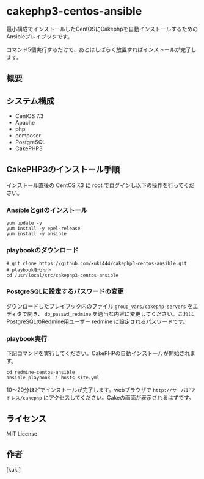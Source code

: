 # cakephp3-centos-ansible


最小構成でインストールしたCentOSにCakephpを自動インストールするためのAnsibleプレイブックです。

コマンド5個実行するだけで、あとはしばらく放置すればインストールが完了します。


## 概要



## システム構成

* CentOS 7.3
* Apache
* php
* composer
* PostgreSQL
* CakePHP3


## CakePHP3のインストール手順

インストール直後の CentOS 7.3 に root でログインし以下の操作を行ってください。


### Ansibleとgitのインストール

```
yum update -y
yum install -y epel-release
yum install -y ansible
```

### playbookのダウンロード

```
# git clone https://github.com/kuki444/cakephp3-centos-ansible.git
# playbookをセット
cd /usr/local/src/cakephp3-centos-ansible
```

### PostgreSQLに設定するパスワードの変更

ダウンロードしたプレイブック内のファイル `group_vars/cakephp-servers` をエディタで開き、 `db_passwd_redmine` を適当な内容に変更してください。これはPostgreSQLのRedmine用ユーザー redmine に設定されるパスワードです。

### playbook実行

下記コマンドを実行してください。CakePHPの自動インストールが開始されます。

```
cd redmine-centos-ansible
ansible-playbook -i hosts site.yml
```

10〜20分ほどでインストールが完了します。webブラウザで `http://サーバIPアドレス/cakephp` にアクセスしてください。Cakeの画面が表示されるはずです。


## ライセンス

MIT License


## 作者

[kuki]
